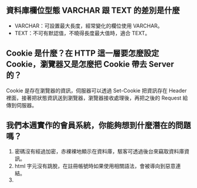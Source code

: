 ## 資料庫欄位型態 VARCHAR 跟 TEXT 的差別是什麼
* VARCHAR：可設置最大長度，經常變化的欄位使用 VARCHAR。
* TEXT：不可有默認值，不曉得長度最大值時，適合 TEXT。


## Cookie 是什麼？在 HTTP 這一層要怎麼設定 Cookie，瀏覽器又是怎麼把 Cookie 帶去 Server 的？
Cookie 是存在瀏覽器的資訊，伺服器可以透過 Set-Cookie 把資訊存在 Header 裡面，接著把狀態資訊送到瀏覽器，瀏覽器接收處理後，再把之後的 Request 給傳到伺服器。



## 我們本週實作的會員系統，你能夠想到什麼潛在的問題嗎？
1. 密碼沒有經過加密，赤裸裸地顯示在資料庫，駭客可透過後台來竊取資料庫資訊。
2. html 字元沒有跳脫，在註冊帳號時如果使用相關語法，會被導向到惡意連結。
3.

